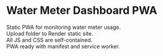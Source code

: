 
# Water Meter Dashboard PWA

Static PWA for monitoring water meter usage.  
Upload folder to Render static site.  
All JS and CSS are self-contained.  
PWA ready with manifest and service worker.

